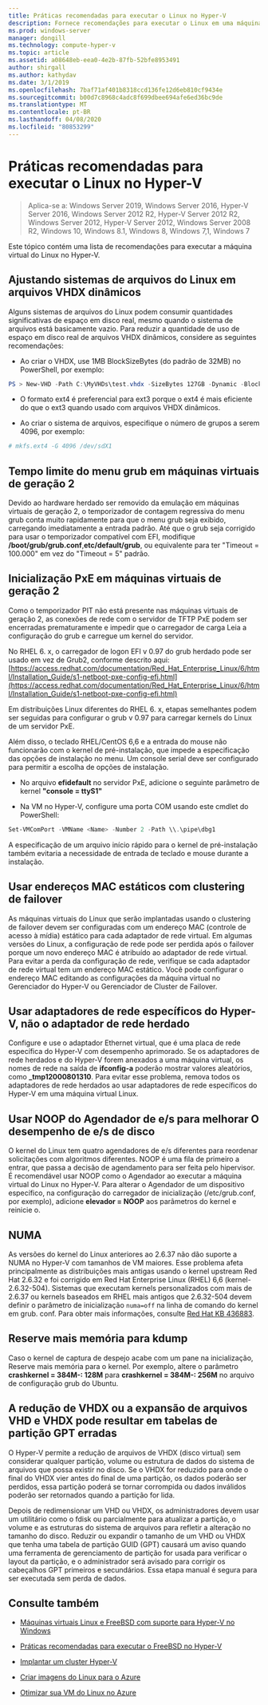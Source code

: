 ```yaml
---
title: Práticas recomendadas para executar o Linux no Hyper-V
description: Fornece recomendações para executar o Linux em uma máquina virtual
ms.prod: windows-server
manager: dongill
ms.technology: compute-hyper-v
ms.topic: article
ms.assetid: a08648eb-eea0-4e2b-87fb-52bfe8953491
author: shirgall
ms.author: kathydav
ms.date: 3/1/2019
ms.openlocfilehash: 7baf71af401b8318ccd136fe12d6eb810cf9434e
ms.sourcegitcommit: b00d7c8968c4adc8f699dbee694afe6ed36bc9de
ms.translationtype: MT
ms.contentlocale: pt-BR
ms.lasthandoff: 04/08/2020
ms.locfileid: "80853299"
---
```

# <a name="best-practices-for-running-linux-on-hyper-v"></a>Práticas recomendadas para executar o Linux no Hyper-V

>Aplica-se a: Windows Server 2019, Windows Server 2016, Hyper-V Server 2016, Windows Server 2012 R2, Hyper-V Server 2012 R2, Windows Server 2012, Hyper-V Server 2012, Windows Server 2008 R2, Windows 10, Windows 8.1, Windows 8, Windows 7,1, Windows 7

Este tópico contém uma lista de recomendações para executar a máquina virtual do Linux no Hyper-V.

## <a name="tuning-linux-file-systems-on-dynamic-vhdx-files"></a>Ajustando sistemas de arquivos do Linux em arquivos VHDX dinâmicos

Alguns sistemas de arquivos do Linux podem consumir quantidades significativas de espaço em disco real, mesmo quando o sistema de arquivos está basicamente vazio. Para reduzir a quantidade de uso de espaço em disco real de arquivos VHDX dinâmicos, considere as seguintes recomendações:

* Ao criar o VHDX, use 1MB BlockSizeBytes (do padrão de 32MB) no PowerShell, por exemplo:

```Powershell
PS > New-VHD -Path C:\MyVHDs\test.vhdx -SizeBytes 127GB -Dynamic -BlockSizeBytes 1MB
```

* O formato ext4 é preferencial para ext3 porque o ext4 é mais eficiente do que o ext3 quando usado com arquivos VHDX dinâmicos.

* Ao criar o sistema de arquivos, especifique o número de grupos a serem 4096, por exemplo:

```bash
# mkfs.ext4 -G 4096 /dev/sdX1

```

## <a name="grub-menu-timeout-on-generation-2-virtual-machines"></a>Tempo limite do menu grub em máquinas virtuais de geração 2

Devido ao hardware herdado ser removido da emulação em máquinas virtuais de geração 2, o temporizador de contagem regressiva do menu grub conta muito rapidamente para que o menu grub seja exibido, carregando imediatamente a entrada padrão. Até que o grub seja corrigido para usar o temporizador compatível com EFI, modifique **/boot/grub/grub.conf**,**etc/default/grub**, ou equivalente para ter "Timeout = 100.000" em vez do "Timeout = 5" padrão.

## <a name="pxe-boot-on-generation-2-virtual-machines"></a>Inicialização PxE em máquinas virtuais de geração 2

Como o temporizador PIT não está presente nas máquinas virtuais de geração 2, as conexões de rede com o servidor de TFTP PxE podem ser encerradas prematuramente e impedir que o carregador de carga Leia a configuração do grub e carregue um kernel do servidor.

No RHEL 6. x, o carregador de logon EFI v 0.97 do grub herdado pode ser usado em vez de Grub2, conforme descrito aqui: [https://access.redhat.com/documentation/Red_Hat_Enterprise_Linux/6/html/Installation_Guide/s1-netboot-pxe-config-efi.html](https://access.redhat.com/documentation/Red_Hat_Enterprise_Linux/6/html/Installation_Guide/s1-netboot-pxe-config-efi.html)

Em distribuições Linux diferentes do RHEL 6. x, etapas semelhantes podem ser seguidas para configurar o grub v 0.97 para carregar kernels do Linux de um servidor PxE.

Além disso, o teclado RHEL/CentOS 6,6 e a entrada do mouse não funcionarão com o kernel de pré-instalação, que impede a especificação das opções de instalação no menu. Um console serial deve ser configurado para permitir a escolha de opções de instalação.

* No arquivo **efidefault** no servidor PxE, adicione o seguinte parâmetro de kernel **"console = ttyS1"**

* Na VM no Hyper-V, configure uma porta COM usando este cmdlet do PowerShell:

```Powershell
Set-VMComPort -VMName <Name> -Number 2 -Path \\.\pipe\dbg1

```

A especificação de um arquivo início rápido para o kernel de pré-instalação também evitaria a necessidade de entrada de teclado e mouse durante a instalação.

## <a name="use-static-mac-addresses-with-failover-clustering"></a>Usar endereços MAC estáticos com clustering de failover

As máquinas virtuais do Linux que serão implantadas usando o clustering de failover devem ser configuradas com um endereço MAC (controle de acesso à mídia) estático para cada adaptador de rede virtual. Em algumas versões do Linux, a configuração de rede pode ser perdida após o failover porque um novo endereço MAC é atribuído ao adaptador de rede virtual. Para evitar a perda da configuração de rede, verifique se cada adaptador de rede virtual tem um endereço MAC estático. Você pode configurar o endereço MAC editando as configurações da máquina virtual no Gerenciador do Hyper-V ou Gerenciador de Cluster de Failover.

## <a name="use-hyper-v-specific-network-adapters-not-the-legacy-network-adapter"></a>Usar adaptadores de rede específicos do Hyper-V, não o adaptador de rede herdado

Configure e use o adaptador Ethernet virtual, que é uma placa de rede específica do Hyper-V com desempenho aprimorado. Se os adaptadores de rede herdados e do Hyper-V forem anexados a uma máquina virtual, os nomes de rede na saída de **ifconfig-a** poderão mostrar valores aleatórios, como **_tmp12000801310**. Para evitar esse problema, remova todos os adaptadores de rede herdados ao usar adaptadores de rede específicos do Hyper-V em uma máquina virtual Linux.

## <a name="use-io-scheduler-noop-for-better-disk-io-performance"></a>Usar NOOP do Agendador de e/s para melhorar O desempenho de e/s de disco

O kernel do Linux tem quatro agendadores de e/s diferentes para reordenar solicitações com algoritmos diferentes. NOOP é uma fila de primeiro a entrar, que passa a decisão de agendamento para ser feita pelo hipervisor. É recomendável usar NOOP como o Agendador ao executar a máquina virtual do Linux no Hyper-V. Para alterar o Agendador de um dispositivo específico, na configuração do carregador de inicialização (/etc/grub.conf, por exemplo), adicione **elevador = NOOP** aos parâmetros do kernel e reinicie o.

## <a name="numa"></a>NUMA

As versões do kernel do Linux anteriores ao 2.6.37 não dão suporte a NUMA no Hyper-V com tamanhos de VM maiores. Esse problema afeta principalmente as distribuições mais antigas usando o kernel upstream Red Hat 2.6.32 e foi corrigido em Red Hat Enterprise Linux (RHEL) 6,6 (kernel-2.6.32-504). Sistemas que executam kernels personalizados com mais de 2.6.37 ou kernels baseados em RHEL mais antigos que 2.6.32-504 devem definir o parâmetro de inicialização `numa=off` na linha de comando do kernel em grub. conf. Para obter mais informações, consulte [Red Hat KB 436883](https://access.redhat.com/solutions/436883).

## <a name="reserve-more-memory-for-kdump"></a>Reserve mais memória para kdump

Caso o kernel de captura de despejo acabe com um pane na inicialização, Reserve mais memória para o kernel. Por exemplo, altere o parâmetro **crashkernel = 384M-: 128M** para **crashkernel = 384M-: 256M** no arquivo de configuração grub do Ubuntu.

## <a name="shrinking-vhdx-or-expanding-vhd-and-vhdx-files-can-result-in-erroneous-gpt-partition-tables"></a>A redução de VHDX ou a expansão de arquivos VHD e VHDX pode resultar em tabelas de partição GPT erradas

O Hyper-V permite a redução de arquivos de VHDX (disco virtual) sem considerar qualquer partição, volume ou estrutura de dados do sistema de arquivos que possa existir no disco. Se o VHDX for reduzido para onde o final do VHDX vier antes do final de uma partição, os dados poderão ser perdidos, essa partição poderá se tornar corrompida ou dados inválidos poderão ser retornados quando a partição for lida.

Depois de redimensionar um VHD ou VHDX, os administradores devem usar um utilitário como o fdisk ou parcialmente para atualizar a partição, o volume e as estruturas do sistema de arquivos para refletir a alteração no tamanho do disco. Reduzir ou expandir o tamanho de um VHD ou VHDX que tenha uma tabela de partição GUID (GPT) causará um aviso quando uma ferramenta de gerenciamento de partição for usada para verificar o layout da partição, e o administrador será avisado para corrigir os cabeçalhos GPT primeiros e secundários. Essa etapa manual é segura para ser executada sem perda de dados.

## <a name="see-also"></a>Consulte também

* [Máquinas virtuais Linux e FreeBSD com suporte para Hyper-V no Windows](Supported-Linux-and-FreeBSD-virtual-machines-for-Hyper-V-on-Windows.md)

* [Práticas recomendadas para executar o FreeBSD no Hyper-V](Best-practices-for-running-FreeBSD-on-Hyper-V.md)

* [Implantar um cluster Hyper-V](https://technet.microsoft.com/library/jj863389.aspx)

* [Criar imagens do Linux para o Azure](https://docs.microsoft.com/azure/virtual-machines/linux/create-upload-generic)

* [Otimizar sua VM do Linux no Azure](https://docs.microsoft.com/azure/virtual-machines/linux/optimization)
